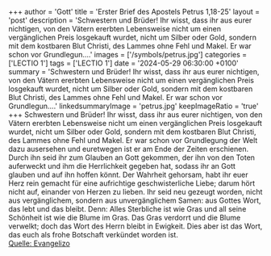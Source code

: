 +++
author = 'Gott'
title = 'Erster Brief des Apostels Petrus 1,18-25'
layout = 'post'
description = 'Schwestern und Brüder! Ihr wisst, dass ihr aus eurer nichtigen, von den Vätern ererbten Lebensweise nicht um einen vergänglichen Preis losgekauft wurdet, nicht um Silber oder Gold, sondern mit dem kostbaren Blut Christi, des Lammes ohne Fehl und Makel. Er war schon vor Grundlegun....'
images = ['/symbols/petrus.jpg']
categories = ['LECTIO 1']
tags = ['LECTIO 1']
date = '2024-05-29 06:30:00 +0100'
summary = 'Schwestern und Brüder! Ihr wisst, dass ihr aus eurer nichtigen, von den Vätern ererbten Lebensweise nicht um einen vergänglichen Preis losgekauft wurdet, nicht um Silber oder Gold, sondern mit dem kostbaren Blut Christi, des Lammes ohne Fehl und Makel. Er war schon vor Grundlegun....'
linkedsummaryImage = 'petrus.jpg'
keepImageRatio = 'true'
+++
Schwestern und Brüder! Ihr wisst, dass ihr aus eurer nichtigen, von den Vätern ererbten Lebensweise nicht um einen vergänglichen Preis losgekauft wurdet, nicht um Silber oder Gold,
sondern mit dem kostbaren Blut Christi, des Lammes ohne Fehl und Makel.
Er war schon vor Grundlegung der Welt dazu ausersehen und euretwegen ist er am Ende der Zeiten erschienen.<!--more-->
Durch ihn seid ihr zum Glauben an Gott gekommen, der ihn von den Toten auferweckt und ihm die Herrlichkeit gegeben hat, sodass ihr an Gott glauben und auf ihn hoffen könnt.
Der Wahrheit gehorsam, habt ihr euer Herz rein gemacht für eine aufrichtige geschwisterliche Liebe; darum hört nicht auf, einander von Herzen zu lieben.
Ihr seid neu gezeugt worden, nicht aus vergänglichem, sondern aus unvergänglichem Samen: aus Gottes Wort, das lebt und das bleibt.
Denn: Alles Sterbliche ist wie Gras und all seine Schönheit ist wie die Blume im Gras. Das Gras verdorrt und die Blume verwelkt;
doch das Wort des Herrn bleibt in Ewigkeit. Dies aber ist das Wort, das euch als frohe Botschaft verkündet worden ist.<br> [Quelle: Evangelizo](https://evangeliumtagfuertag.org/DE/gospel)